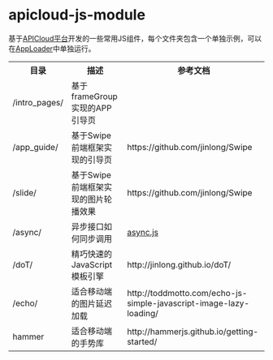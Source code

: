 # apicloud-js-module

基于[APICloud平台](http://www.apicloud.com/)开发的一些常用JS组件，每个文件夹包含一个单独示例，可以在[AppLoader](http://docs.apicloud.com/APICloud/download)中单独运行。

<table>
<tr>
    <th>目录</th><th>描述</th><th>参考文档</th>
</tr>
<tr>
    <td>/intro_pages/</td>
    <td>基于frameGroup实现的APP引导页</td>
    <td></td>
</tr>
<tr>
    <td>/app_guide/</td>
    <td>基于Swipe前端框架实现的引导页</td>
    <td>https://github.com/jinlong/Swipe</td>
</tr>
<tr>
    <td>/slide/</td>
    <td>基于Swipe前端框架实现的图片轮播效果</td>
    <td>https://github.com/jinlong/Swipe</td>
</tr>
<tr>
    <td>/async/</td>
    <td>异步接口如何同步调用</td>
    <td><a href="https://github.com/caolan/async" target="_blank">async.js</a></td>
</tr>
<tr>
    <td>/doT/</td>
    <td>精巧快速的JavaScript模板引擎</td>
    <td>http://jinlong.github.io/doT/</td>
</tr>
<tr>
    <td>/echo/</td>
    <td>适合移动端的图片延迟加载</td>
    <td>http://toddmotto.com/echo-js-simple-javascript-image-lazy-loading/</td>
</tr>
<tr>
    <td>hammer</td>
    <td>适合移动端的手势库</td>
    <td>http://hammerjs.github.io/getting-started/</td>
</tr>
</table>
